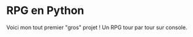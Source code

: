 <h1> RPG en Python </h1>
 
<p>Voici mon tout premier "gros" projet ! Un RPG tour par tour sur console.<p>
